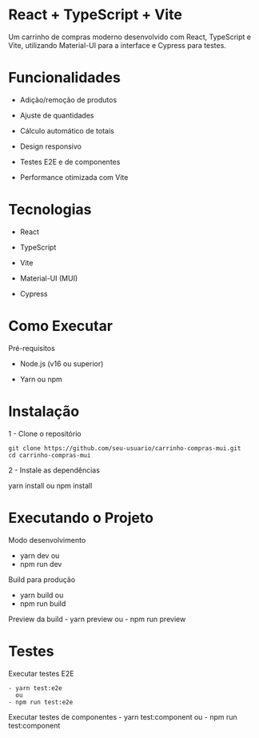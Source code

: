 # React + TypeScript + Vite

Um carrinho de compras moderno desenvolvido com React, TypeScript e Vite, utilizando Material-UI para a interface e Cypress para testes.

#  Funcionalidades

  - Adição/remoção de produtos

 - Ajuste de quantidades

 - Cálculo automático de totais

 - Design responsivo

 - Testes E2E e de componentes

 - Performance otimizada com Vite

 # Tecnologias

  - React

  - TypeScript

  - Vite

  - Material-UI (MUI)

  - Cypress

# Como Executar
  
  Pré-requisitos
  
   - Node.js (v16 ou superior)

   - Yarn ou npm

# Instalação
  1 - Clone o repositório

    git clone https://github.com/seu-usuario/carrinho-compras-mui.git
    cd carrinho-compras-mui
  
  2 - Instale as dependências
  
  yarn install
    ou
  npm install

  # Executando o Projeto

  Modo desenvolvimento

   - yarn dev
      ou
   - npm run dev

  Build para produção
   - yarn build
      ou
   - npm run build

  Preview da build
    - yarn preview
      ou
    - npm run preview

# Testes
  
  Executar testes E2E

    - yarn test:e2e
      ou
    - npm run test:e2e
  
  Executar testes de componentes
    - yarn test:component
      ou
    - npm run test:component
